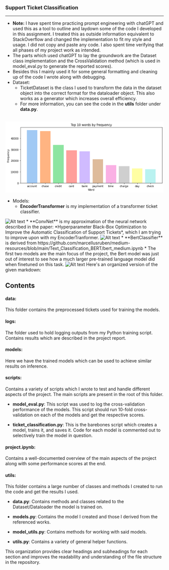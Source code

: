 ### Support Ticket Classification
***
* **Note:** I have spent time practicing prompt engineering with chatGPT and used this as a tool to outline and laydown some of the code I developed in this assignment. I treated this as outside information equivalent to StackOverflow and changed the implementation to fit my style and usage. I did not copy and paste any code. I also spent time verifying that all phases of my project work as intended.
* The parts which used chatGPT to lay the groundwork are the Dataset class implementation and the CrossValidation method (which is used in model_eval.py to generate the reported scores).
* Besides this I mainly used it for some general formatting and cleaning up of the code I wrote along with debugging.
* Dataset:
  * TicketDataset is the class I used to transform the data in the dataset object into the correct format for the dataloader object. This also works as a generator which increases overall efficiency.
  * For more information, you can see the code in the **utils** folder under **data.py**.
<br>

<img src="./top-words.png" alt="Alt text" title="Optional title">

* Models:
    * **EncoderTransformer** is my implementation of a transformer ticket classifier.
<img src="./models/imgs/model3.png" alt="Alt text" title="Optional title">
    * **ConvNet** is my approximation of the neural network described in the paper: *Hyperparameter Black-Box Optimization to Improve the Automatic Classification of Support Tickets*, which I am trying to improve upon with my EncoderTranformer.
 <img src="./models/imgs/model1.png" alt="Alt text" title="Optional title">
    * **BertClassifier** is derived from https://github.com/marcellusruben/medium-resources/blob/main/Text_Classification_BERT/bert_medium.ipynb
    * The first two models are the main focus of the project, the Bert model was just out of interest to see how a much larger pre-trained language model did when finetuned on this task.
 <img src="./models/imgs/model2.png" alt="Alt text" title="Optional title">
Here's an organized version of the given markdown:

## Contents

#### data:
This folder contains the preprocessed tickets used for training the models.

#### logs:
The folder used to hold logging outputs from my Python training script. Contains results which are described in the project report.

#### models:
Here we have the trained models which can be used to achieve similar results on inference.

#### scripts:
Contains a variety of scripts which I wrote to test and handle different aspects of the project. The main scripts are present in the root of this folder.

- **model_eval.py**:
  This script was used to log the cross-validation performance of the models. This script should run 10-fold cross-validation on each of the models and get the respective scores.

- **ticket_classification.py**:
  This is the barebones script which creates a model, trains it, and saves it. Code for each model is commented out to selectively train the model in question.

#### project.ipynb:
Contains a well-documented overview of the main aspects of the project along with some performance scores at the end.

#### utils:
This folder contains a large number of classes and methods I created to run the code and get the results I used.

- **data.py**:
  Contains methods and classes related to the Dataset/Dataloader the model is trained on.

- **models.py**:
  Contains the model I created and those I derived from the referenced works.

- **model_utils.py**:
  Contains methods for working with said models.

- **utils.py**:
  Contains a variety of general helper functions.

This organization provides clear headings and subheadings for each section and improves the readability and understanding of the file structure in the repository.
